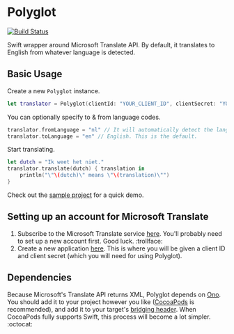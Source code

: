 Polyglot
========

[![Build Status](https://travis-ci.org/ayanonagon/Polyglot.svg)](https://travis-ci.org/ayanonagon/Polyglot)

Swift wrapper around Microsoft Translate API. By default, it translates to English from whatever language is detected.

## Basic Usage

Create a new ```Polyglot``` instance.
```swift
let translator = Polyglot(clientId: "YOUR_CLIENT_ID", clientSecret: "YOUR_CLIENT_SECRET")
```

You can optionally specify to & from language codes.
```swift
translator.fromLanguage = "nl" // It will automatically detect the language if you don't set this.
translator.toLanguage = "en" // English. This is the default.
```

Start translating.
```swift
let dutch = "Ik weet het niet."
translator.translate(dutch) { translation in
    println("\"\(dutch)\" means \"\(translation)\"")
}
```

Check out the [sample project](https://github.com/ayanonagon/Polyglot/tree/master/PolyglotSample) for a quick demo.

## Setting up an account for Microsoft Translate

1. Subscribe to the Microsoft Translate service [here](https://datamarket.azure.com/dataset/bing/microsofttranslator). You'll probably need to set up a new account first. Good luck. :trollface:
2. Create a new application [here](https://datamarket.azure.com/developer/applications). This is where you will be given a client ID and client secret (which you will need for using Polyglot).

## Dependencies

Because Microsoft's Translate API returns XML, Polyglot depends on [Ono](https://github.com/mattt/Ono). You should add it to your project however you like ([CocoaPods](http://cocoapods.org/) is recommended), and add it to your target's [bridging header](https://developer.apple.com/library/prerelease/ios/documentation/Swift/Conceptual/BuildingCocoaApps/MixandMatch.html). When CocoaPods fully supports Swift, this process will become a lot simpler. :octocat:
